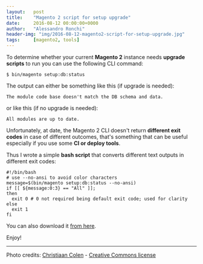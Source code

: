 ```yaml
---
layout:   post
title:    "Magento 2 script for setup upgrade"
date:     2016-08-12 00:00:00+0000
author:   "Alessandro Ronchi"
header-img: "img/2016-08-12-magento2-script-for-setup-upgrade.jpg"
tags:     [magento2, tools]
---
```

To determine whether your current **Magento 2** instance needs **upgrade scripts** to run you can use the following CLI command:

    $ bin/magento setup:db:status

The output can either be something like this (if upgrade is needed):

    The module code base doesn't match the DB schema and data.

or like this (if no upgrade is needed):

    All modules are up to date.    

Unfortunately, at date, the Magento 2 CLI doesn't return **different exit codes** in case of different outcomes, that's something that can be useful especially if you use some **CI or deploy tools**.

Thus I wrote a simple **bash script** that converts different text outputs in different exit codes:

    #!/bin/bash
    # use --no-ansi to avoid color characters
    message=$(bin/magento setup:db:status --no-ansi)
    if [[ ${message:0:3} == "All" ]];
    then
      exit 0 # 0 not required being default exit code; used for clarity
    else
      exit 1
    fi

You can also download it [from here](https://gist.github.com/aleron75/5b35f8b670ad24bffbca48c0370135ec).

Enjoy!

---
Photo credits: [Christiaan Colen](https://www.flickr.com/photos/132889348@N07/) - [Creative Commons license](https://creativecommons.org/licenses/by-nc-nd/2.0/)

